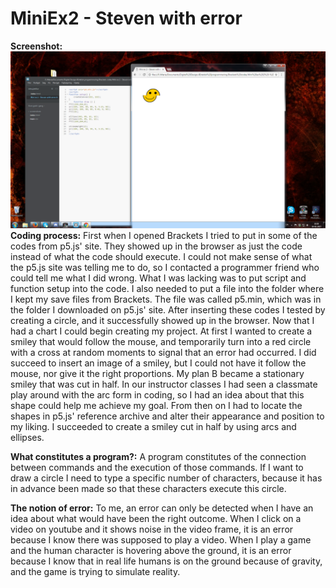 # MiniEx2 - Steven with error

<b>Screenshot:</b>
![screenshot](https://github.com/MariaOChristensen/MiniEx2/blob/master/Steven%20with%20error%20screenshot.png)
<b>Coding process:</b>
First when I opened Brackets I tried to put in some of the codes from p5.js' site.
They showed up in the browser as just the code instead of what the code should execute.
I could not make sense of what the p5.js site was telling me to do, so I contacted a programmer friend who could tell me what I did wrong.
What I was lacking was to put script and function setup into the code.
I also needed to put a file into the folder where I kept my save files from Brackets. The file was called p5.min, which was in the folder I downloaded on p5.js' site.
After inserting these codes I tested by creating a circle, and it successfully showed up in the browser.
Now that I had a chart I could begin creating my project.
At first I wanted to create a smiley that would follow the mouse, and temporarily turn into a red circle with a cross at random moments to signal that an error had occurred. 
I did succeed to insert an image of a smiley, but I could not have it follow the mouse, nor give it the right proportions.
My plan B became a stationary smiley that was cut in half. In our instructor classes I had seen a classmate play around with the arc form in coding, so I had an idea about that this shape could help me achieve my goal. 
From then on I had to locate the shapes in p5.js' reference archive and alter their appearance and position to my liking. I succeeded to create a smiley cut in half by using arcs and ellipses.

<b>What constitutes a program?:</b>
A program constitutes of the connection between commands and the execution of those commands. If I want to draw a circle I need to type a specific number of characters, because it has in advance been made so that these characters execute this circle.

<b>The notion of error:</b>
To me, an error can only be detected when I have an idea about what would have been the right outcome. When I click on a video on youtube and it shows noise in the video frame, it is an error because I know there was supposed to play a video. When I play a game and the human character is hovering above the ground, it is an error because I know that in real life humans is on the ground because of gravity, and the game is trying to simulate reality.
